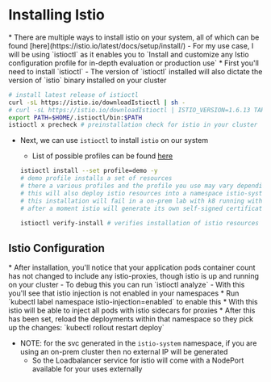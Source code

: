 <h1>Installing Istio</h1>
* There are multiple ways to install istio on your system, all of which can be found [here](https://istio.io/latest/docs/setup/install/)
  - For my use case, I will be using `istioctl` as it enables you to `Install and customize any Istio configuration profile for in-depth evaluation or production use`
* First you'll need to install `istioctl`
  - The version of `istioctl` installed will also dictate the version of `istio` binary installed on your cluster
 
  ```bash
  # install latest release of istioctl
  curl -sL https://istio.io/downloadIstioctl | sh -
  # curl -sL https://istio.io/downloadIstioctl | ISTIO_VERSION=1.6.13 TARGET_ARCH=x86_64 sh - will install a specific version of istioctl
  export PATH=$HOME/.istioctl/bin:$PATH
  istioctl x precheck # preinstallation check for istio in your cluster
  ```

* Next, we can use `istioctl` to install `istio` on our system
  - List of possible profiles can be found [here](https://istio.io/latest/docs/setup/additional-setup/config-profiles/)
  
  ```bash
  istioctl install --set profile=demo -y 
  # demo profile installs a set of resources 
  # there a various profiles and the profile you use may vary depending on your use case
  # this will also deploy istio resources into a namespace istio-system
  # this installation will fail in a on-prem lab with k8 running with self signed certs
  # after a moment istio will generate its own self-signed certificate 

  istioctl verify-install # verifies installation of istio resources
  ```

<h2>Istio Configuration</h2>
* After installation, you'll notice that your application pods container count has not changed to include any istio-proxies, though istio is up and running on your cluster
  - To debug this you can run `istioctl analyze`
  - With this you'll see that istio injection is not enabled in your namespaces
    * Run `kubectl label namespace <ns> istio-injection=enabled` to enable this
    * With this istio will be able to inject all pods with istio sidecars for proxies
    * After this has been set, reload the deployments within that namespace so they pick up the changes: `kubectl rollout restart deploy`

* NOTE: for the svc generated in the `istio-system` namespace, if you are using an on-prem cluster then no external IP will be generated
  - So the Loadbalancer service for istio will come with a NodePort available for your uses externally

